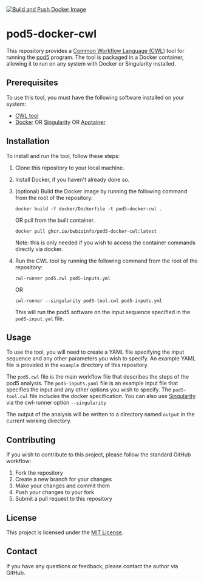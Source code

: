 [![Build and Push Docker Image](https://github.com/bwbioinfo/pod5-docker-cwl/actions/workflows/build-and-push.yml/badge.svg)](https://github.com/bwbioinfo/pod5-docker-cwl/actions/workflows/build-and-push.yml)

# pod5-docker-cwl

This repository provides a [Common Workflow Language (CWL)](https://www.commonwl.org/) tool for running the [pod5](https://github.com/nanoporetech/pod5-file-format) program. The tool is packaged in a Docker container, allowing it to run on any system with Docker or Singularity installed.

## Prerequisites

To use this tool, you must have the following software installed on your system:

- [CWL tool](https://github.com/common-workflow-language/cwltool)
- [Docker](https://www.docker.com/) OR [Singularity](https://sylabs.io/singularity/) OR [Apptainer](https://apptainer.org/)

## Installation

To install and run the tool, follow these steps:

1. Clone this repository to your local machine.
2. Install Docker, if you haven't already done so.
3. (optional) Build the Docker image by running the following command from the root of the repository:

    ```
    docker build -f docker/Dockerfile -t pod5-docker-cwl .
    ```
    OR pull from the built container.
    ```
    docker pull ghcr.io/bwbioinfo/pod5-docker-cwl:latest
    ```
   Note: this is only needed if you wish to access the container commands directly via docker.
4. Run the CWL tool by running the following command from the root of the repository:

    ```
    cwl-runner pod5.cwl pod5-inputs.yml
    ```
    OR
    ```
    cwl-runner --singularity pod5-tool.cwl pod5-inputs.yml
    ```

   This will run the pod5 software on the input sequence specified in the `pod5-input.yml` file.

## Usage

To use the tool, you will need to create a YAML file specifying the input sequence and any other parameters you wish to specify. An example YAML file is provided in the `example` directory of this repository.

The `pod5.cwl` file is the main workflow file that describes the steps of the pod5 analysis. The `pod5-inputs.yaml` file is an example input file that specifies the input and any other options you wish to specify. The `pod5-tool.cwl` file includes the docker specification. You can also use [Singularity](https://sylabs.io/singularity/) via the cwl-runner option `--singularity` 

The output of the analysis will be written to a directory named `output` in the current working directory.

## Contributing

If you wish to contribute to this project, please follow the standard GitHub workflow:

1. Fork the repository
2. Create a new branch for your changes
3. Make your changes and commit them
4. Push your changes to your fork
5. Submit a pull request to this repository

## License

This project is licensed under the [MIT License](https://github.com/bwbioinfo/tool-docker-cwl/blob/main/LICENSE).

## Contact

If you have any questions or feedback, please contact the author via GitHub.
